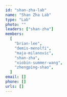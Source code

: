 ```yaml
---
id: "shan-zha-lab"
name: "Shan Zha Lab"
type: "Lab"
photo: ""
leaders: ["shan-zha"]
members:
  [
    "brian-lee",
    "demis-menolfi",
    "maja-milanovic",
    "shan-zha",
    "xiobin-summer-wang",
    "zhengping-shao",
  ]
email: []
phone: []
urls: []
---
```

